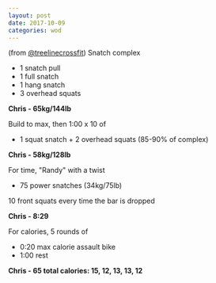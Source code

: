 ```yaml
---
layout: post
date: 2017-10-09
categories: wod
---
```


<!--
-->

(from [@treelinecrossfit](http://www.treelinecrossfit.com)) Snatch complex
- 1 snatch pull
- 1 full snatch
- 1 hang snatch
- 3 overhead squats

**Chris - <span>65kg/144lb</span>**

Build to max, then 1:00 x 10 of
- 1 squat snatch + 2 overhead squats (85-90% of complex)

**Chris - <span>58kg/128lb</span>**

For time, "Randy" with a twist
- 75 power snatches (34kg/75lb)

10 front squats every time the bar is dropped

**Chris - <span>8:29</span>**

For calories, 5 rounds of
- 0:20 max calorie assault bike
- 1:00 rest

**Chris - <span>65 total calories: 15, 12, 13, 13, 12</span>**

